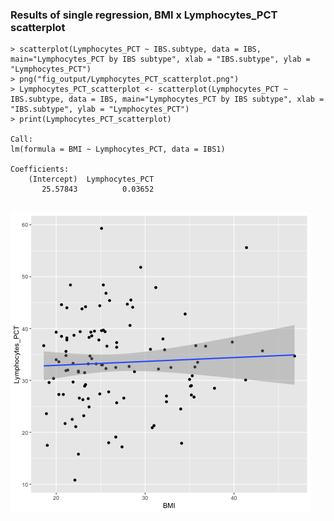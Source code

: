 ### Results of single regression, BMI x Lymphocytes_PCT scatterplot
```
> scatterplot(Lymphocytes_PCT ~ IBS.subtype, data = IBS, main="Lymphocytes_PCT by IBS subtype", xlab = "IBS.subtype", ylab = "Lymphocytes_PCT")
> png("fig_output/Lymphocytes_PCT_scatterplot.png")
> Lymphocytes_PCT_scatterplot <- scatterplot(Lymphocytes_PCT ~ IBS.subtype, data = IBS, main="Lymphocytes_PCT by IBS subtype", xlab = "IBS.subtype", ylab = "Lymphocytes_PCT")
> print(Lymphocytes_PCT_scatterplot)

Call:
lm(formula = BMI ~ Lymphocytes_PCT, data = IBS1)

Coefficients:
    (Intercept)  Lymphocytes_PCT  
       25.57843          0.03652  


```

![](/fig_output/Lymphocytes_PCT_scatterplot.png)